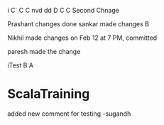 
i
C`
C
C
nvd
dd
D
C
C
Second Chnage


Prashant changes done
sankar made changes
B

Nikhil made changes on Feb 12 at 7 PM, committed


paresh made the change

iTest
B
A
# ScalaTraining
added new comment for testing -sugandh
